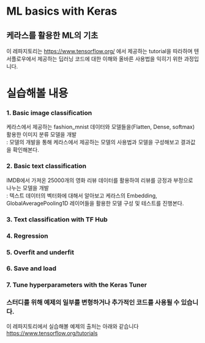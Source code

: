 # ML basics with Keras
## 케라스를 활용한 ML의 기초
이 레파지토리는 https://www.tensorflow.org/ 에서 제공하는 tutorial을 따라하며
텐서플로우에서 제공하는 딥러닝 코드에 대한 이해와 올바른 사용법을 익히기 위한 과정입니다.

# 실습해볼 내용
### 1. Basic image classification
 케라스에서 제공하는 fashion_mnist 데이터와 모델들을(Flatten, Dense, softmax) 활용한 이미지 분류 모델을 개발<br>
  : 모델의 개발을 통해 케라스에서 제공하는 모델의 사용법과 모델을 구성해보고 결과값을 확인해본다.
### 2. Basic text classification
 IMDB에서 가져온 25000개의 영화 리뷰 데이터를 활용하여 리뷰를 긍정과 부정으로 나누는 모델을 개발<br>
  : 텍스트 데이터의 벡터화에 대해서 알아보고 케라스의 Embedding, GlobalAveragePooling1D 레이어들을 활용한 모델 구성 및 테스트를 진행본다.
### 3. Text classification with TF Hub
### 4. Regression
### 5. Overfit and underfit
### 6. Save and load
### 7. Tune hyperparameters with the Keras Tuner

### 스터디를 위해 예제의 일부를 변형하거나 추가적인 코드를 사용될 수 있습니다.
이 레파지토리에서 실습해볼 예제의 출처는 아래와 같습니다 <br> https://www.tensorflow.org/tutorials
